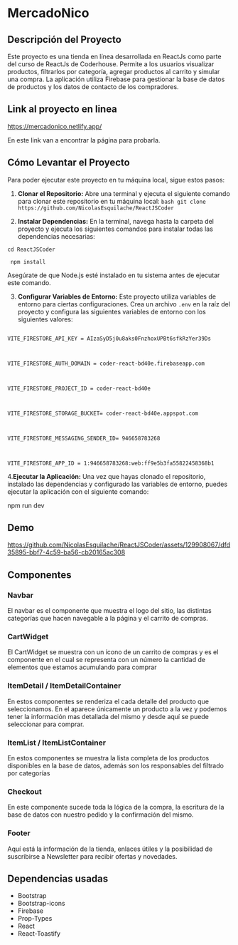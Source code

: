 # MercadoNico

  

  
  

## Descripción del Proyecto

  

Este proyecto es una tienda en línea desarrollada en ReactJs como parte del curso de ReactJs de Coderhouse. Permite a los usuarios visualizar productos, filtrarlos por categoría, agregar productos al carrito y simular una compra. La aplicación utiliza Firebase para gestionar la base de datos de productos y los datos de contacto de los compradores.

  

## Link al proyecto en linea

https://mercadonico.netlify.app/

  

  

En este link van a encontrar la página para probarla.

  
  

## Cómo Levantar el Proyecto

Para poder ejecutar este proyecto en tu máquina local, sigue estos pasos:

1.  **Clonar el Repositorio:** Abre una terminal y ejecuta el siguiente comando para clonar este repositorio en tu máquina local: ```bash git clone https://github.com/NicolasEsquilache/ReactJSCoder```

  

2.  **Instalar Dependencias:** En la terminal, navega hasta la carpeta del proyecto y ejecuta los siguientes comandos para instalar todas las dependencias necesarias:

  

`cd ReactJSCoder`

` npm install`

  

Asegúrate de que Node.js esté instalado en tu sistema antes de ejecutar este comando.

  

3.  **Configurar Variables de Entorno:** Este proyecto utiliza variables de entorno para ciertas configuraciones. Crea un archivo `.env` en la raíz del proyecto y configura las siguientes variables de entorno con los siguientes valores:

```

VITE_FIRESTORE_API_KEY = AIzaSyD5j0u8aks0FnzhoxUPBt6sfkRzYer39Ds

  

VITE_FIRESTORE_AUTH_DOMAIN = coder-react-bd40e.firebaseapp.com

  

VITE_FIRESTORE_PROJECT_ID = coder-react-bd40e

  

VITE_FIRESTORE_STORAGE_BUCKET= coder-react-bd40e.appspot.com

  

VITE_FIRESTORE_MESSAGING_SENDER_ID= 946658783268

  

VITE_FIRESTORE_APP_ID = 1:946658783268:web:ff9e5b3fa55822458368b1

```

4.**Ejecutar la Aplicación:** Una vez que hayas clonado el repositorio, instalado las dependencias y configurado las variables de entorno, puedes ejecutar la aplicación con el siguiente comando:

npm run dev

  

## Demo



https://github.com/NicolasEsquilache/ReactJSCoder/assets/129908067/dfd35895-bbf7-4c59-ba56-cb20165ac308



  

## Componentes

  

  

### Navbar

  

  

El navbar es el componente que muestra el logo del sitio, las distintas categorías que hacen navegable a la página y el carrito de compras.

  

### CartWidget

  

  

El CartWidget se muestra con un ícono de un carrito de compras y es el componente en el cual se representa con un número la cantidad de elementos que estamos acumulando para comprar

  

### ItemDetail / ItemDetailContainer

  

En estos componentes se renderiza el cada detalle del producto que seleccionamos. En el aparece únicamente un producto a la vez y podemos tener la información mas detallada del mismo y desde aquí se puede seleccionar para comprar.

  
  
  

### ItemList / ItemListContainer

  

En estos componentes se muestra la lista completa de los productos disponibles en la base de datos, además son los responsables del filtrado por categorías

  
  

### Checkout

  

En este componente sucede toda la lógica de la compra, la escritura de la base de datos con nuestro pedido y la confirmación del mismo.

### Footer

  

Aquí está la información de la tienda, enlaces útiles y la posibilidad de suscribirse a Newsletter para recibir ofertas y novedades.

## Dependencias usadas

 - Bootstrap
 - Bootstrap-icons
 - Firebase
 - Prop-Types
 - React
 - React-Toastify
